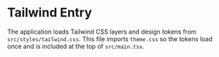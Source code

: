# Tailwind Entry

The application loads Tailwind CSS layers and design tokens from `src/styles/tailwind.css`.
This file imports `theme.css` so the tokens load once and is included at the top of `src/main.tsx`.
